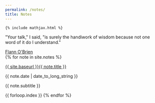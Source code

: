 ```yaml
---
permalink: /notes/
title: Notes
---
```


<head>
    <meta charset='UTF-8'>
    <meta content='width=device-width, initial-scale=1' name='viewport'/>
    <link rel='shortcut icon' href='/favicon.png?v=e' />
    <link href='/css/blog.css' rel='stylesheet'/>

    {% include mathjax.html %}
</head>
<body>
    <div id='notes' class='wrap'>
        <div id='intro'>
            <div class='quote'>
                <p>"Your talk," I said, "is surely the handiwork of wisdom because not one word of it do I understand."</p>
                <a href='https://www.goodreads.com/author/quotes/15248.Flann_O_Brien' target='_blank'>Flann O'Brien</a>
            </div>
        </div>
        <div id='study_notes' class='section'>
            {% for note in site.notes %}
                <div class='note-row'>
                    <p class='note-title'>
                        <a href="{{ note.url }}">
                            {{ site.baseurl }}{{ note.title }}
                        </a>
                    </p>
                    <p class='note-date'>
                        {{ note.date | date_to_long_string }}
                    </p>
                </div>
                <p class='note-subtitle'>
                    {{ note.subtitle }}
                </p>
                <span class='hidden'>{{ forloop.index }}</span>
            {% endfor %}
        </div>
    </div>
</body>
